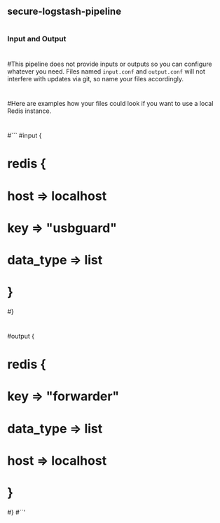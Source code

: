 ## secure-logstash-pipeline
#
### Input and Output ##
#
#This pipeline does not provide inputs or outputs so you can configure whatever you need. Files named `input.conf` and `output.conf` will not interfere with updates via git, so name your files accordingly.
#
#Here are examples how your files could look if you want to use a local Redis instance.
#
#```
#input {
#  redis {
#    host => localhost
#    key => "usbguard"
#    data_type => list
#  }
#}
#
#output {
#  redis {
#    key => "forwarder"
#    data_type => list
#    host => localhost
#  }
#}
#``'
